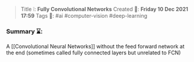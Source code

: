> Title ❕: **Fully Convolutional Networks**
> Created 📅: **Friday 10 Dec 2021 17:59**
  Tags 📎: #ai #computer-vision #deep-learning 

### Summary ⌛:
A [[Convolutional Neural Networks]] without the feed forward network at the end (sometimes called fully connected layers but unrelated to FCN)